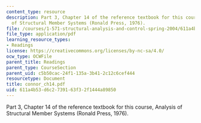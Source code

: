 ```yaml
---
content_type: resource
description: Part 3, Chapter 14 of the reference textbook for this course, Analysis
  of Structural Member Systems (Ronald Press, 1976).
file: /courses/1-571-structural-analysis-and-control-spring-2004/611a4b53d6c2739163f32f1444a89850_connor_ch14.pdf
file_type: application/pdf
learning_resource_types:
- Readings
license: https://creativecommons.org/licenses/by-nc-sa/4.0/
ocw_type: OCWFile
parent_title: Readings
parent_type: CourseSection
parent_uid: c5b50cac-24f1-135a-3b41-2c12c6cef444
resourcetype: Document
title: connor_ch14.pdf
uid: 611a4b53-d6c2-7391-63f3-2f1444a89850
---
```

Part 3, Chapter 14 of the reference textbook for this course, Analysis of Structural Member Systems (Ronald Press, 1976).